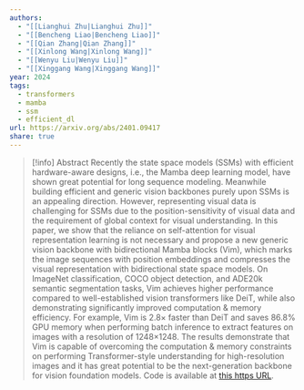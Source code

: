 ```yaml
---
authors:
  - "[[Lianghui Zhu|Lianghui Zhu]]"
  - "[[Bencheng Liao|Bencheng Liao]]"
  - "[[Qian Zhang|Qian Zhang]]"
  - "[[Xinlong Wang|Xinlong Wang]]"
  - "[[Wenyu Liu|Wenyu Liu]]"
  - "[[Xinggang Wang|Xinggang Wang]]"
year: 2024
tags:
  - transformers
  - mamba
  - ssm
  - efficient_dl
url: https://arxiv.org/abs/2401.09417
share: true
---
```

> [!info] Abstract
> Recently the state space models (SSMs) with efficient hardware-aware designs, i.e., the Mamba deep learning model, have shown great potential for long sequence modeling. Meanwhile building efficient and generic vision backbones purely upon SSMs is an appealing direction. However, representing visual data is challenging for SSMs due to the position-sensitivity of visual data and the requirement of global context for visual understanding. In this paper, we show that the reliance on self-attention for visual representation learning is not necessary and propose a new generic vision backbone with bidirectional Mamba blocks (Vim), which marks the image sequences with position embeddings and compresses the visual representation with bidirectional state space models. On ImageNet classification, COCO object detection, and ADE20k semantic segmentation tasks, Vim achieves higher performance compared to well-established vision transformers like DeiT, while also demonstrating significantly improved computation & memory efficiency. For example, Vim is 2.8× faster than DeiT and saves 86.8% GPU memory when performing batch inference to extract features on images with a resolution of 1248×1248. The results demonstrate that Vim is capable of overcoming the computation & memory constraints on performing Transformer-style understanding for high-resolution images and it has great potential to be the next-generation backbone for vision foundation models. Code is available at [this https URL](https://github.com/hustvl/Vim).

